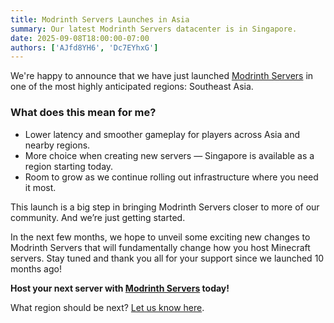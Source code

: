 ```yaml
---
title: Modrinth Servers Launches in Asia
summary: Our latest Modrinth Servers datacenter is in Singapore.
date: 2025-09-08T18:00:00-07:00
authors: ['AJfd8YH6', 'Dc7EYhxG']
---
```


We're happy to announce that we have just launched [Modrinth Servers](https://modrinth.gg) in one of the most highly anticipated regions: Southeast Asia.

### What does this mean for me?

- Lower latency and smoother gameplay for players across Asia and nearby regions.
- More choice when creating new servers — Singapore is available as a region starting today.
- Room to grow as we continue rolling out infrastructure where you need it most.

This launch is a big step in bringing Modrinth Servers closer to more of our community. And we’re just getting started.

In the next few months, we hope to unveil some exciting new changes to Modrinth Servers that will fundamentally change how you host Minecraft servers. Stay tuned and thank you all for your support since we launched 10 months ago!

<strong data-contrast-text>Host your next server with [Modrinth Servers](https://modrinth.gg) today!</strong>

What region should be next? [Let us know here](https://surveys.modrinth.com/servers-region-waitlist).
